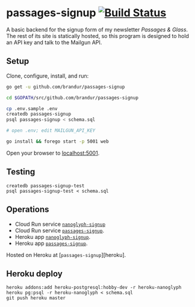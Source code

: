 # passages-signup [![Build Status](https://github.com/brandur/passages-signup/workflows/passages-signup%20CI/badge.svg)](https://github.com/brandur/passages-signup/actions)


A basic backend for the signup form of my newsletter
_Passages & Glass_. The rest of its site is statically
hosted, so this program is designed to hold an API key and
talk to the Mailgun API.

## Setup

Clone, configure, install, and run:

``` sh
go get -u github.com/brandur/passages-signup

cd $GOPATH/src/github.com/brandur/passages-signup

cp .env.sample .env
createdb passages-signup
psql passages-signup < schema.sql

# open .env; edit MAILGUN_API_KEY

go install && forego start -p 5001 web
```

Open your browser to [localhost:5001](http://localhost:5001).

## Testing

    createdb passages-signup-test
    psql passages-signup-test < schema.sql

## Operations

* Cloud Run service [`nanoglyph-signup`](https://nanoglyph-signup-5slhbjdbla-uc.a.run.app/)
* Cloud Run service [`passages-signup`](https://passages-signup-5slhbjdbla-uc.a.run.app/).
* Heroku app [`nanoglyph-signup`](https://nanoglyph-signup.herokuapp.com).
* Heroku app [`passages-signup`](https://passages-signup.herokuapp.com).

Hosted on Heroku at [`passages-signup`][heroku].

## Heroku deploy

    heroku addons:add heroku-postgresql:hobby-dev -r heroku-nanoglyph
    heroku pg:psql -r heroku-nanoglyph < schema.sql
    git push heroku master
